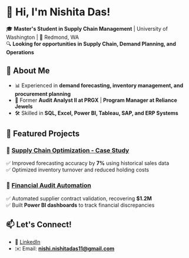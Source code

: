 # 👋 Hi, I'm Nishita Das!  
🎓 **Master's Student in Supply Chain Management** | University of Washington | 📍 Redmond, WA  
🔍 **Looking for opportunities in Supply Chain, Demand Planning, and Operations**  

## 🚀 About Me  
- 📊 Experienced in **demand forecasting, inventory management, and procurement planning**  
- 💼 Former **Audit Analyst II at PRGX** | **Program Manager at Reliance Jewels**  
- 🛠 Skilled in **SQL, Excel, Power BI, Tableau, SAP, and ERP Systems**  

## 💼 Featured Projects  
### 📌 [Supply Chain Optimization - Case Study](https://github.com/yourusername/project1)  
✅ Improved forecasting accuracy by **7%** using historical sales data  
✅ Optimized inventory turnover and reduced holding costs  

### 📌 [Financial Audit Automation](https://github.com/yourusername/project2)  
✅ Automated supplier contract validation, recovering **$1.2M**  
✅ Built **Power BI dashboards** to track financial discrepancies  

## 📫 Let's Connect!  
- 💼 [LinkedIn](https://www.linkedin.com/in/nishid11)  
- ✉️ Email: **nishi.nishitadas11@gmail.com**  
